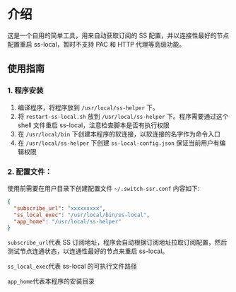 # 介绍

这是一个自用的简单工具，用来自动获取订阅的 SS 配置，并以连接性最好的节点配置重启 ss-local，暂时不支持 PAC 和 HTTP 代理等高级功能。

## 使用指南

### 1. 程序安装

1. 编译程序，将程序放到 `/usr/local/ss-helper` 下。
2. 将 `restart-ss-local.sh` 放到 `/usr/local/ss-helper` 下。程序需要通过这个 shell 文件重启 ss-local，注意检查脚本是否有执行权限
3. 在 `/usr/local/bin` 下创建本程序的软连接，以软连接的名字作为命令入口
4. 在 `/usr/local/ss-helper` 下创建 `ss-local-config.json` 保证当前用户有编辑权限

### 2. 配置文件：

使用前需要在用户目录下创建配置文件 `~/.switch-ssr.conf` 内容如下:

```json
{
  "subscribe_url": "xxxxxxxxx",
  "ss_local_exec": "/usr/local/bin/ss-local",
  "app_home": "/usr/local/ss-helper"
}
```

`subscribe_url`代表 SS 订阅地址，程序会自动根据订阅地址拉取订阅配置，然后测试节点连通状态，以连通性最好的节点来重启 ss-local。

`ss_local_exec`代表 ss-local 的可执行文件路径

`app_home`代表本程序的安装目录
